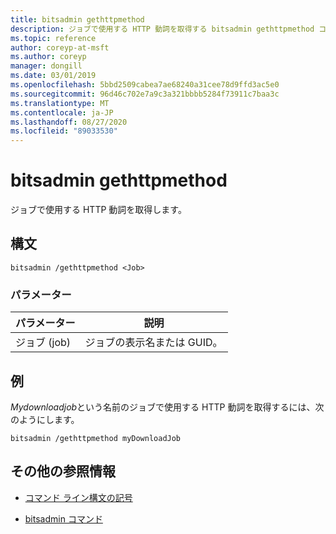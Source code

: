 ```yaml
---
title: bitsadmin gethttpmethod
description: ジョブで使用する HTTP 動詞を取得する bitsadmin gethttpmethod コマンドの参照記事です。
ms.topic: reference
author: coreyp-at-msft
ms.author: coreyp
manager: dongill
ms.date: 03/01/2019
ms.openlocfilehash: 5bbd2509cabea7ae68240a31cee78d9ffd3ac5e0
ms.sourcegitcommit: 96d46c702e7a9c3a321bbbb5284f73911c7baa3c
ms.translationtype: MT
ms.contentlocale: ja-JP
ms.lasthandoff: 08/27/2020
ms.locfileid: "89033530"
---
```

# <a name="bitsadmin-gethttpmethod"></a>bitsadmin gethttpmethod

ジョブで使用する HTTP 動詞を取得します。

## <a name="syntax"></a>構文

```
bitsadmin /gethttpmethod <Job>
```

### <a name="parameters"></a>パラメーター

| パラメーター | 説明 |
| -------------- | -------------- |
| ジョブ (job) | ジョブの表示名または GUID。 |

## <a name="examples"></a>例

*Mydownloadjob*という名前のジョブで使用する HTTP 動詞を取得するには、次のようにします。

```
bitsadmin /gethttpmethod myDownloadJob
```

## <a name="additional-references"></a>その他の参照情報

- [コマンド ライン構文の記号](command-line-syntax-key.md)

- [bitsadmin コマンド](bitsadmin.md)
